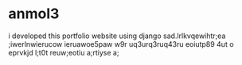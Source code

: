 # anmol3
i developed this portfolio website using django sad.lrlkvqewihtr;ea ;iwerlnwierucow ieruawoe5paw w9r uq3urq3ruq43ru eoiutp89 4ut o eprvkjd l;t0t reuw;eotiu a;rtiyse a;

